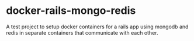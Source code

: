 docker-rails-mongo-redis
========================

A test project to setup docker containers for a rails app using mongodb and redis in separate containers that communicate with each other.
